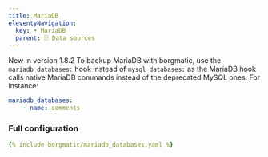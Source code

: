 ```yaml
---
title: MariaDB
eleventyNavigation:
  key: • MariaDB
  parent: 🗄️ Data sources
---
```


<span class="minilink minilink-addedin">New in version 1.8.2</span> To backup
MariaDB with borgmatic, use the `mariadb_databases:` hook instead of
`mysql_databases:` as the MariaDB hook calls native MariaDB commands instead of
the deprecated MySQL ones. For instance:

```yaml
mariadb_databases:
    - name: comments
```


### Full configuration

```yaml
{% include borgmatic/mariadb_databases.yaml %}
```

